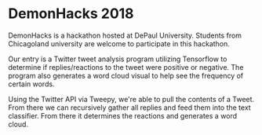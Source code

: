 # DemonHacks 2018 #
DemonHacks is a hackathon hosted at DePaul University. Students from Chicagoland university are welcome to participate in this hackathon.

Our entry is a Twitter tweet analysis program utilizing Tensorflow to determine if replies/reactions to the tweet were positive or negative. The program also generates a word cloud visual to help see the frequency of certain words.

Using the Twitter API via Tweepy, we're able to pull the contents of a Tweet. From there we can recursively gather all replies and feed them into the text classifier. From there it determines the reactions and generates a word cloud.
